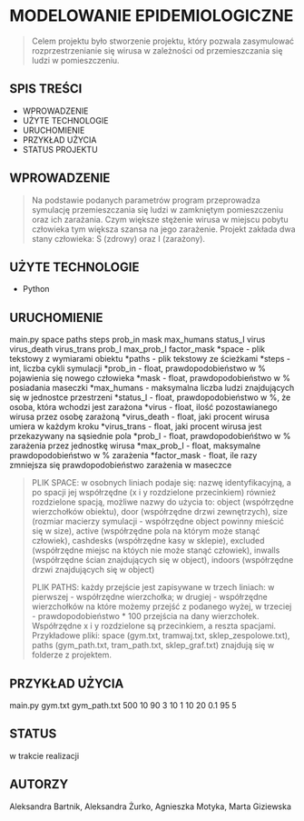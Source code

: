 # MODELOWANIE EPIDEMIOLOGICZNE
> Celem projektu było stworzenie projektu, który pozwala zasymulować rozprzestrzenianie się wirusa w zależności od przemieszczania się ludzi w pomieszczeniu.
## SPIS TREŚCI
* WPROWADZENIE
* UŻYTE TECHNOLOGIE
* URUCHOMIENIE
* PRZYKŁAD UŻYCIA
* STATUS PROJEKTU
## WPROWADZENIE
>Na podstawie podanych parametrów program przeprowadza symulację przemieszczania się ludzi w zamkniętym pomieszczeniu oraz ich zarażania. Czym większe stężenie
>wirusa w miejscu pobytu człowieka tym większa szansa na jego zarażenie. Projekt zakłada dwa stany człowieka: S (zdrowy) oraz I (zarażony).
## UŻYTE TECHNOLOGIE
- Python
## URUCHOMIENIE
main.py space paths steps prob_in mask max_humans status_I virus virus_death virus_trans prob_I max_prob_I factor_mask
*space - plik tekstowy z wymiarami obiektu
*paths - plik tekstowy ze ścieżkami
*steps - int, liczba cykli symulacji
*prob_in - float, prawdopodobieństwo w % pojawienia się nowego człowieka
*mask - float, prawdopodobieństwo w % posiadania maseczki
*max_humans - maksymalna liczba ludzi znajdujących się w jednostce przestrzeni
*status_I - float, prawdopodobieństwo w %, że osoba, która wchodzi jest zarażona
*virus - float, ilość pozostawianego wirusa przez osobę zarażoną
*virus_death - float, jaki procent wirusa umiera w każdym kroku
*virus_trans - float, jaki procent wirusa jest przekazywany na sąsiednie pola
*prob_I - float, prawdopodobieńśtwo w % zarażenia przez jednostkę wirusa
*max_prob_I - float, maksymalne prawdopodobieństwo w % zarażenia
*factor_mask - float, ile razy zmniejsza się prawdopodobieństwo zarażenia w maseczce
>PLIK SPACE: w osobnych liniach podaje się: nazwę identyfikacyjną, a po spacji jej współrzędne (x i y rozdzielone przecinkiem) również rozdzielone spacją,
>możliwe nazwy do użycia to: object (współrzędne wierzchołków obiektu), door (współrzędne drzwi zewnętrzych), size (rozmiar macierzy symulacji - współrzędne object powinny mieścić się w size), 
>active (współrzędne pola na którym może stanąć człowiek), cashdesks (współrzędne kasy w sklepie), excluded (współrzędne miejsc na któych nie może stanąć człowiek),
>inwalls (współrzędne ścian znajdujących się w object), indoors (współrzędne drzwi znajdujących się w object)
>
>PLIK PATHS: każdy przejście jest zapisywane w trzech liniach: w pierwszej - współrzędne wierzchołka; w drugiej - współrzędne wierzchołków na które możemy przejść z podanego wyżej,
>w trzeciej - prawdopodobieństwo * 100 przejścia na dany wierzchołek. Współrzędne x i y rozdzielone są przecinkiem, a reszta spacjami.
>Przykładowe pliki: space (gym.txt, tramwaj.txt, sklep_zespolowe.txt), paths (gym_path.txt, tram_path.txt, sklep_graf.txt) znajdują się w folderze z projektem.
## PRZYKŁAD UŻYCIA
main.py gym.txt gym_path.txt 500 10 90 3 10 1 10 20 0.1 95 5
## STATUS
w trakcie realizacji
## AUTORZY
Aleksandra Bartnik, Aleksandra Żurko, Agnieszka Motyka, Marta Giziewska
